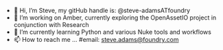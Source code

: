 - 👋 Hi, I’m Steve, my gitHub handle is: @steve-adamsATfoundry
- 👀 I’m working on Amber, currently exploring the OpenAssetIO project in conjunction with Research
- 🌱 I’m currently learning Python and various Nuke tools and workflows
- 📫 How to reach me ... #email: steve.adams@foundry.com

<!---
steve-adamsATfoundry/steve-adamsATfoundry is a ✨ special ✨ repository because its `README.md` (this file) appears on your GitHub profile.
You can click the Preview link to take a look at your changes.
--->
